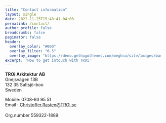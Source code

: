 ```yaml
---
title: "Contact information"
layout: single
date: 2022-11-25T15:48:41-04:00
permalink: /contact/
author_profile: false
breadcrumbs: false
paginator: false
header:
  overlay_color: "#000"
  overlay_filter: "0.5"
  overlay_image: "https://demo.gethugothemes.com/meghna/site/images/backgrounds/hero-area.jpg"
excerpt: 'How to get intouch with TROi'
---
```


**TROi Arkitektur AB** <Br/>
Gnejsvägen 13B <Br/>
132 35 Saltsjö-boo <Br/>
Sweden <Br/>

Mobile: 0708-93 95 51 <Br/>
Email : Christoffer.Rasten@TROi.se <Br/>
<Br/>
Org.number 559322-1889

